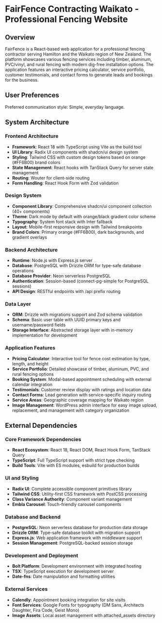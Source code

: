 # FairFence Contracting Waikato - Professional Fencing Website

## Overview

FairFence is a React-based web application for a professional fencing contractor serving Hamilton and the Waikato region of New Zealand. The platform showcases various fencing services including timber, aluminum, PVC/vinyl, and rural fencing with modern dig-free installation options. The application features an interactive pricing calculator, service portfolio, customer testimonials, and contact forms to generate leads and bookings for the business.

## User Preferences

Preferred communication style: Simple, everyday language.

## System Architecture

### Frontend Architecture
- **Framework**: React 18 with TypeScript using Vite as the build tool
- **UI Library**: Radix UI components with shadcn/ui design system
- **Styling**: Tailwind CSS with custom design tokens based on orange (#FF6B00) brand colors
- **State Management**: React hooks with TanStack Query for server state management
- **Routing**: Wouter for client-side routing
- **Form Handling**: React Hook Form with Zod validation

### Design System
- **Component Library**: Comprehensive shadcn/ui component collection (40+ components)
- **Theme**: Dark mode by default with orange/black gradient color scheme
- **Typography**: System font stack with Inter fallback
- **Layout**: Mobile-first responsive design with Tailwind breakpoints
- **Brand Colors**: Primary orange (#FF6B00), dark backgrounds, and gradient overlays

### Backend Architecture
- **Runtime**: Node.js with Express.js server
- **Database**: PostgreSQL with Drizzle ORM for type-safe database operations
- **Database Provider**: Neon serverless PostgreSQL
- **Authentication**: Session-based (connect-pg-simple for PostgreSQL sessions)
- **API Design**: RESTful endpoints with /api prefix routing

### Data Layer
- **ORM**: Drizzle with migrations support and Zod schema validation
- **Schema**: Basic user table with UUID primary keys and username/password fields
- **Storage Interface**: Abstracted storage layer with in-memory implementation for development

### Application Features
- **Pricing Calculator**: Interactive tool for fence cost estimation by type, length, and height
- **Service Portfolio**: Detailed showcase of timber, aluminum, PVC, and rural fencing options
- **Booking System**: Modal-based appointment scheduling with external calendar integration
- **Testimonials**: Customer review display with ratings and location data
- **Contact Forms**: Lead generation with service-specific inquiry routing
- **Service Areas**: Geographic coverage mapping for Waikato region
- **Image Management**: WordPress admin interface for easy image upload, replacement, and management with category organization

## External Dependencies

### Core Framework Dependencies
- **React Ecosystem**: React 18, React DOM, React Hook Form, TanStack Query
- **TypeScript**: Full TypeScript support with strict type checking
- **Build Tools**: Vite with ES modules, esbuild for production builds

### UI and Styling
- **Radix UI**: Complete accessible component primitives library
- **Tailwind CSS**: Utility-first CSS framework with PostCSS processing
- **Class Variance Authority**: Component variant management
- **Embla Carousel**: Touch-friendly carousel components

### Database and Backend
- **PostgreSQL**: Neon serverless database for production data storage
- **Drizzle ORM**: Type-safe database toolkit with migration support
- **Express.js**: Web application framework with middleware support
- **Session Management**: PostgreSQL-backed session storage

### Development and Deployment
- **Bolt Platform**: Development environment with integrated hosting
- **TSX**: TypeScript execution for development server
- **Date-fns**: Date manipulation and formatting utilities

### External Services
- **Calendly**: Appointment booking integration for site visits
- **Font Services**: Google Fonts for typography (DM Sans, Architects Daughter, Fira Code, Geist Mono)
- **Image Assets**: Local asset management with attached_assets directory